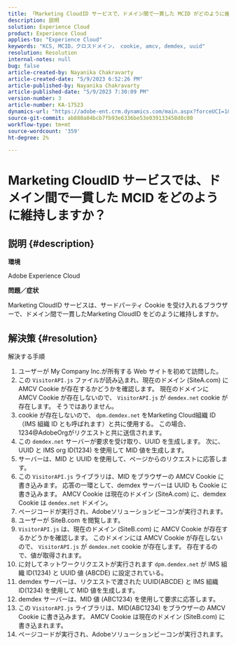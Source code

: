 ```yaml
---
title: 「Marketing CloudID サービスで、ドメイン間で一貫した MCID がどのように維持されますか？」
description: 説明
solution: Experience Cloud
product: Experience Cloud
applies-to: "Experience Cloud"
keywords: "KCS, MCID，クロスドメイン， cookie, amcv, demdex, uuid"
resolution: Resolution
internal-notes: null
bug: false
article-created-by: Nayanika Chakravarty
article-created-date: "5/9/2023 6:52:26 PM"
article-published-by: Nayanika Chakravarty
article-published-date: "5/9/2023 7:30:09 PM"
version-number: 3
article-number: KA-17523
dynamics-url: "https://adobe-ent.crm.dynamics.com/main.aspx?forceUCI=1&pagetype=entityrecord&etn=knowledgearticle&id=7a18a2a2-9aee-ed11-8849-6045bd006704"
source-git-commit: ab880a04bcb7fb93e6336be53e039133458d8c00
workflow-type: tm+mt
source-wordcount: '359'
ht-degree: 2%

---
```


# Marketing CloudID サービスでは、ドメイン間で一貫した MCID をどのように維持しますか？

## 説明 {#description}


<b>環境</b>

Adobe Experience Cloud

<b>問題／症状</b>

Marketing CloudID サービスは、サードパーティ Cookie を受け入れるブラウザーで、ドメイン間で一貫したMarketing CloudID をどのように維持しますか。


## 解決策 {#resolution}

解決する手順<br>
1. ユーザーが My Company Inc.が所有する Web サイトを初めて訪問した。
2. この `VisitorAPI.js` ファイルが読み込まれ、現在のドメイン (SiteA.com) に AMCV Cookie が存在するかどうかを確認します。 現在のドメインに AMCV Cookie が存在しないので、 `VisitorAPI.js` が `demdex.net` cookie が存在します。 そうではありません。
3. cookie が存在しないので、 `dpm.demdex.net` をMarketing Cloud組織 ID（IMS 組織 ID とも呼ばれます）と共に使用する。 この場合、1234@AdobeOrgがリクエストと共に送信されます。
4. この `demdex.net` サーバーが要求を受け取り、UUID を生成します。 次に、 UUID と IMS org ID(1234) を使用して MID 値を生成します。
5. サーバーは、MID と UUID を使用して、ページからのリクエストに応答します。
6. この `VisitorAPI.js` ライブラリは、MID をブラウザーの AMCV Cookie に書き込みます。 応答の一環として、demdex サーバーは UUID も Cookie に書き込みます。 AMCV Cookie は現在のドメイン (SiteA.com) に、demdex Cookie は `demdex.net` ドメイン。
7. ページコードが実行され、Adobeソリューションビーコンが実行されます。
8. ユーザーが SiteB.com を閲覧します。
9. `VisitorAPI.js` は、現在のドメイン (SiteB.com) に AMCV Cookie が存在するかどうかを確認します。 このドメインには AMCV Cookie が存在しないので、 `VisitorAPI.js` が `demdex.net` cookie が存在します。 存在するので、値が取得されます。
10. に対してネットワークリクエストが実行されます `dpm.demdex.net` が IMS 組織 ID(1234) と UUID 値 (ABCDE) に設定されている。
11. demdex サーバーは、リクエストで渡された UUID(ABCDE) と IMS 組織 ID(1234) を使用して MID 値を生成します。
12. demdex サーバーは、MID 値 (ABC1234) を使用して要求に応答します。
13. この `VisitorAPI.js` ライブラリは、MID(ABC1234) をブラウザーの AMCV Cookie に書き込みます。 AMCV Cookie は現在のドメイン (SiteB.com) に書き込まれます。
14. ページコードが実行され、Adobeソリューションビーコンが実行されます。

